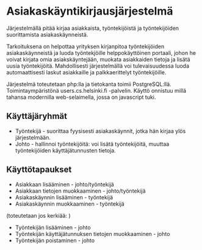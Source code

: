 # Asiakaskäyntikirjausjärjestelmä

Järjestelmällä pitää kirjaa asiakkaista, työntekijöistä ja työntekijöiden suorittamista asiakaskäynneistä.

Tarkoituksena on helpottaa yrityksen kirjanpitoa työntekijöiden asiakaskäynneistä ja luoda työntekjöille helppokäyttöinen portaali, johon he voivat kirjata omia asiakskäyntejään, muokata asiakkaiden tietoja ja lisätä uusia työntekijöitä. Mahdollisesti järjestelmällä voi tulevaisuudessa luoda automaattisesti laskut asiakkaille ja palkkaerittelyt työntekijöille.

Järjestelmä toteutetaan php:lla ja tietokanta toimii PostgreSQL:llä. Toimintaympäristönä users.cs.helsinki.fi -palvelin. Käyttö onnistuu millä tahansa modernilla web-selaimella, jossa on javascript tuki.

## Käyttäjäryhmät

* Työntekijä - suorittaa fyysisesti asiakaskäynnit, jotka hän kirjaa ylös järjestelmään.
* Johto - hallinnoi työntekijöitä: voi lisätä työntekijöitä, muuttaa työntekijöiden käyttäjätunnusten tietoja.

## Käyttötapaukset 

* Asiakkaan lisääminen - johto/työntekijä
* Asiakkaan tietojen muokkaaminen - johto/työntekijä
* Asiakaskäynnin lisääminen - työntekijä
* Asiakaskäynnin muokkaaminen - työntekijä

(toteutetaan jos kerkiää: )

* Työntekijän lisääminen - johto
* Työntekijän käyttäjätunnuksen tietojen muokkaaminen - johto
* Työntekijän poistaminen - johto




